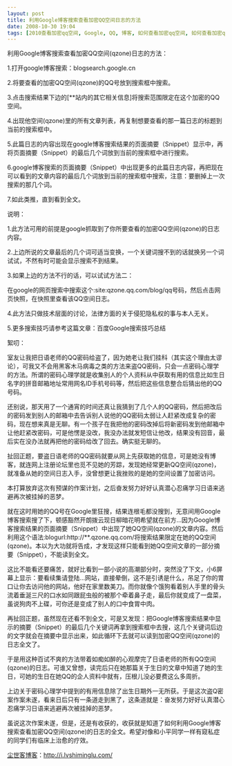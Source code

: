 ```yaml
---
layout: post
title: 利用Google博客搜索查看加密QQ空间日志的方法
date: 2008-10-30 19:04
tags: [2010查看加密qq空间, Google, QQ, 博客, 如何查看加密qq空间, 如何查看加密qq空间日志, 查看加密qq空间, 查看加密qq空间日志, 电脑网络]
---
```

利用Google博客搜索查看加密QQ空间(qzone)日志的方法：

1.打开google博客搜索：blogsearch.google.cn

2.将要查看的加密QQ空间(qzone)的QQ号放到搜索框中搜索。

3.点击搜索结果下边的[**站内的其它相关信息]将搜索范围限定在这个加密的QQ空间。

4.出现他空间(qzone)里的所有文章列表，再复制想要查看的那一篇日志的标题到当前的搜索框中。

5.此篇日志的内容出现在google博客搜索结果的页面摘要（Snippet）显示中，再将页面摘要（Snippet）的最后几个词放到当前的搜索框中进行搜索。

6.google博客搜索的页面摘要（Snippet）中出现更多的此篇日志内容，再把现在可以看到的文章内容的最后几个词放到当前的搜索框中搜索，注意：要删掉上一次搜索的那几个词。

7.如此类推，直到看到全文。

说明：

1.此方法可用的前提是google抓取到了你所要查看的加密QQ空间(qzone)的日志内容。

2.上边所说的文章最后的几个词可适当变换，一个关键词搜不到的话就换另一个词试试，不然有时可能会显示搜索不到结果。

3.如果上边的方法不行的话，可以试试方法二：

在google的网页搜索中搜索这个:site:qzone.qq.com/blog/qq号码，然后点击网页快照，在快照里查看该QQ空间日志。

4.此方法只做技术层面的讨论，法律方面的关于侵犯隐私权的事与本人无关。

5.更多搜索技巧请参考这篇文章：百度Google搜索技巧总结

絮叨：

室友让我把日语老师的QQ密码给盗了，因为她老让我们挂科（其实这个理由太谬论），可我又不会用黑客木马病毒之类的方法来盗QQ密码，只会一点密码心理学的方法。所谓的密码心理学就是收集别人的个人资料从中获取有用的信息比如生日名字的拼音邮箱地址常用网名ID手机号码等，然后把这些信息整合后猜出他的QQ号码。

还别说，那天用了一个通宵的时间还真让我猜到了几个人的QQ密码，然后把改后的密码发到别人的邮箱中去告诉别人说他的QQ密码太弱让人赶紧改成复杂的密码，现在想来真是无聊。有一个孩子在我把他的密码改掉后将新密码发到他邮箱中让他赶紧改密码，可是他愣是没改，我没办法就发短信让他改，结果没有回音，最后实在没办法就再把他的密码给改了回去。确实挺无聊的。

扯回正题，要盗日语老师的QQ密码就要从网上先获取她的信息，可是她没有博客，就连网上注册论坛里也觅不见她的芳踪，发现她经常更新QQ空间(qzone)，就准备从她的空间日志入手，没曾想更让我挫败的是她的空间设置了加密访问。

本打算放弃这次有预谋的作案计划，之后奋发努力好好认真潜心忍痛学习日语来逃避再次被挂掉的恶梦。

就在这时用她的QQ号在Google里狂搜，结果连根毛都没搜到，无意间用Google博客搜索搜了下，顿感豁然开朗拨云现日柳暗花明希望就在前方…因为Google博客搜索结果的页面摘要（Snippet）中出现了她QQ空间(qzone)的文章内容。然后利用这个语法:blogurl:http://**.qzone.qq.com/将搜索结果限定在她的QQ空间(qzone)。本以为大功就将告成，才发现这样只能看到她QQ空间文章的一部分摘要（Snippet），不能读到全文。

这比不能看还要痛苦，就好比看到一部小说的高潮部分时，突然没了下文，小6屏幕上显示：要看续集请登陆…网站，直接晕倒，这不是引诱是什么，吊足了你的胃口让你去访问他的网站，他好在家里数美刀。而你就像个饿狗看着别人手里的骨头流着垂涎三尺的口水如同跟屁虫般的被那个牵着鼻子走，最后你就变成了一盘菜，虽说狗肉不上碟，可你还是变成了别人的口中食胃中肉。

再扯回正题，虽然现在还看不到全文，可是又发现：把Google博客搜索结果中显示的摘要（Snippet）的最后几个关键词再拿到搜索框中去搜，这几个关键词后边的文字就会在摘要中显示出来，如此循环下去就可以读到加密QQ空间(qzone)的日志全文了。

于是用这种百试不爽的方法带着如痴如醉的心观摩完了日语老师的所有QQ空间(qzone)的日志。可谁又曾想，读完后只在她那篇关于生日的文章中知道了她的生日，可她的生日在她QQ的企人资料中就有，压根儿没必要费这么多周折。

上边关于密码心理学中提到的有用信息除了出生日期外一无所获。于是这次盗Q密案作案未遂，看来日后只有一条道走到黑了，这条道就是：奋发努力好好认真潜心忍痛学习日语来逃避再次被挂掉的恶梦。

虽说这次作案未遂，但是，还是有收获的，收获就是知道了如何利用Google博客搜索查看加密QQ空间(qzone)的日志的全文。希望对像和小平同学一样有窥私症的同学们有临床上治愈的疗效。

<a href="http://i.lvshiminglu.com/">尘世客博客</a>：<a href="http://i.lvshiminglu.com/">http://i.lvshiminglu.com/</a>

